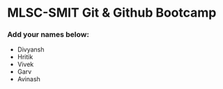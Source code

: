 # MLSC-SMIT Git & Github Bootcamp
### Add your names below:
- Divyansh
- Hritik
- Vivek
- Garv
- Avinash
